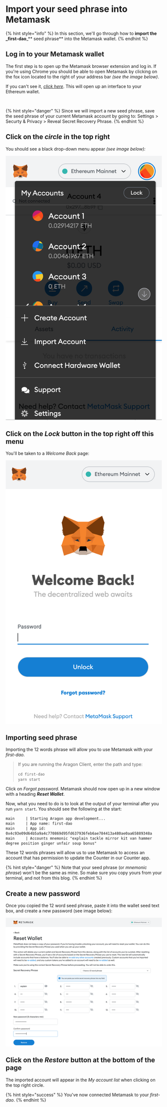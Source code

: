 # Import your seed phrase into Metamask

{% hint style="info" %}
In this section, we'll go through how to **import the \_first-dao**\_\*\* seed phrase\*\* into the Metamask wallet.
{% endhint %}

## Log in to your Metamask wallet

The first step is to open up the Metamask browser extension and log in. If you're using Chrome you should be able to open Metamask by clicking on the fox icon located to the right of your address bar _(see the image below)_.

If you can't see it, [_click here_](https://chrome.google.com/webstore/search/metamask). This will open up an interface to your Ethereum wallet.

<figure><img src="../../../../../.gitbook/assets/m-3.png" alt=""><figcaption></figcaption></figure>

{% hint style="danger" %}
Since we will import a new seed phrase, save the seed phrase of your current Metamask account by going to: Settings > Securty & Privacy > Reveal Secret Recovery Phrase.
{% endhint %}

## Click on the _**circle**_ in the top right

You should see a black drop-down menu appear _(see image below):_

![](<../../../../../.gitbook/assets/Screenshot 2022-04-25 at 13.06.32 (2).png>)

## Click on the _Lock_ button in the top right off this menu

You'll be taken to a _Welcome Back_ page:

![](<../../../../../.gitbook/assets/Screenshot 2022-04-25 at 13.10.18 (1).png>)

## Importing seed phrase

Importing the 12 words phrase will allow you to use Metamask with your _first-dao._

> If you are running the Aragon Client, enter the path and type:
>
> `cd first-dao`\
> `yarn start`

Click on _Forgot password_. Metamask should now open up in a new window with a heading _**Reset Wallet**_.

Now, what you need to do is to look at the output of your terminal after you run `yarn start`. You should see the following at the start:

```
main     | Starting Aragon app development...
main     | App name: first-dao
main     | App id: 0x4c93e09d64b5a9a4c770869d95fd637936feb6ae784413a480ae0aa65889348a
main     | Accounts mnemonic "explain tackle mirror kit van hammer degree position ginger unfair soup bonus"
```

These 12 words phrases will allow us to use Metamask to access an account that has permission to update the Counter in our Counter app.

{% hint style="danger" %}
Note that your seed phrase (or _mnemonic phrase_) won't be the same as mine. So make sure you copy yours from your terminal, and not from this blog.
{% endhint %}

## Create a new password

Once you copied the 12 word seed phrase, paste it into the wallet seed text box, and create a new password (see image below):

![](<../../../../../.gitbook/assets/Screenshot 2022-04-25 at 13.28.54 (2).png>)

## Click on the _Restore_ button at the bottom of the page

The imported account will appear in the _My account list_ when clicking on the top right circle.

{% hint style="success" %}
You've now connected Metamask to your _first-dao_.
{% endhint %}
